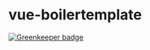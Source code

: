 # vue-boilertemplate

[![Greenkeeper badge](https://badges.greenkeeper.io/wilf312/vue-boilerplate.svg)](https://greenkeeper.io/)